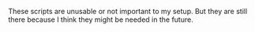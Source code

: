 These scripts are unusable or not important to my setup. 
But they are still there because I think they might be needed in the future.
